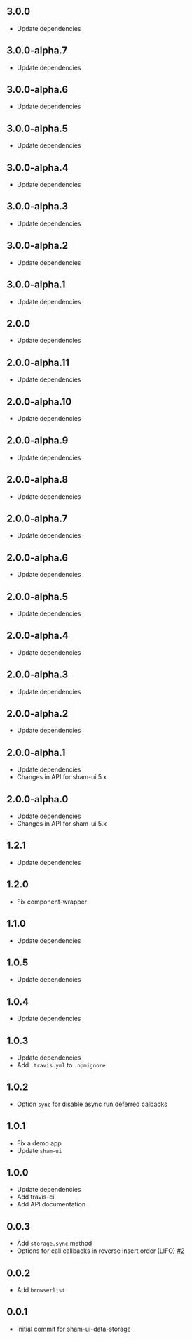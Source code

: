 ## 3.0.0
* Update dependencies

## 3.0.0-alpha.7
* Update dependencies

## 3.0.0-alpha.6
* Update dependencies

## 3.0.0-alpha.5
* Update dependencies

## 3.0.0-alpha.4
* Update dependencies

## 3.0.0-alpha.3
* Update dependencies

## 3.0.0-alpha.2
* Update dependencies

## 3.0.0-alpha.1
* Update dependencies

## 2.0.0
* Update dependencies

## 2.0.0-alpha.11
* Update dependencies

## 2.0.0-alpha.10
* Update dependencies

## 2.0.0-alpha.9
* Update dependencies

## 2.0.0-alpha.8
* Update dependencies

## 2.0.0-alpha.7
* Update dependencies

## 2.0.0-alpha.6
* Update dependencies

## 2.0.0-alpha.5
* Update dependencies

## 2.0.0-alpha.4
* Update dependencies

## 2.0.0-alpha.3
* Update dependencies

## 2.0.0-alpha.2
* Update dependencies

## 2.0.0-alpha.1
* Update dependencies
* Changes in API for sham-ui 5.x 

## 2.0.0-alpha.0
* Update dependencies
* Changes in API for sham-ui 5.x

## 1.2.1
* Update dependencies

## 1.2.0
* Fix component-wrapper

## 1.1.0
* Update dependencies

## 1.0.5
* Update dependencies

## 1.0.4
* Update dependencies

## 1.0.3
* Update dependencies
* Add `.travis.yml` to `.npmignore`

## 1.0.2
* Option `sync` for disable async run deferred calbacks

## 1.0.1
* Fix a demo app
* Update `sham-ui`

## 1.0.0
* Update dependencies
* Add travis-ci
* Add API documentation

## 0.0.3
* Add `storage.sync` method
* Options for call callbacks in reverse insert order (LIFO) [#2](https://github.com/sham-ui/sham-ui-data-storage/issues/2)

## 0.0.2 
* Add `browserlist`

## 0.0.1 
* Initial commit for sham-ui-data-storage

